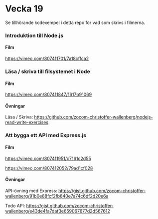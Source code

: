 # Vecka 19

Se tillhörande kodexempel i detta repo för vad som skrivs i filmerna.

### Introduktion till Node.js

#### Film

https://vimeo.com/807411701/7a18cffca2

### Läsa / skriva till filsystemet i Node

#### Film

https://vimeo.com/807411847/1617b91069

#### Övningar

Läsa / Skriva: https://github.com/zocom-christoffer-wallenberg/nodejs-read-write-exercises

### Att bygga ett API med Express.js

#### Film

https://vimeo.com/807411951/c7161c2d55

https://vimeo.com/807412052/79ad1cf028

#### Övningar

API-övning med Express: https://gist.github.com/zocom-christoffer-wallenberg/91b0e88fcf2fb840e7a74c6df2d20e6a

Todo API: https://gist.github.com/zocom-christoffer-wallenberg/e43de4fa7daf3e659067677d2d567612
